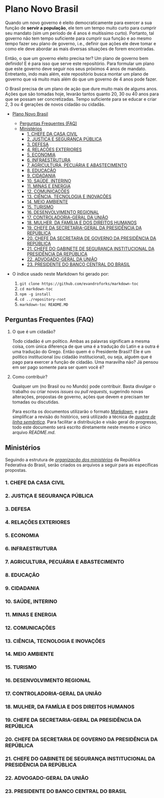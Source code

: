 # Plano Novo Brasil

Quando um novo governo é eleito democraticamente para exercer a sua função de **servir a população**,
ele tem um tempo muito curto para cumprir seu mandato (sim um período de 4 anos é muitíssimo curto).
Portanto, tal governo não tem tempo suficiente para cumprir sua função e
ao mesmo tempo fazer seu plano de governo, i.e.,
definir que ações ele deve tomar e como ele deve abordar as mais diversas situações de forem encontradas.

Então, o que um governo eleito precisa ter?
Um plano de governo bem definido!
E é para isso que serve este repositório.
Para formular um plano que este governo deve seguir nos seus próximos 4 anos de mandato.
Entretanto, indo mais além,
este repositório busca montar um plano de governo que vá muito mais além do que um governo de 4 anos pode fazer.

O Brasil precisa de um plano de ação que dure muito mais de algums anos.
Ações que são tomadas hoje, levarão tantos quanto 20, 30 ou 40 anos para que se possam ser concretizadas.
Tempo suficiente para se educar e criar 2, 3 ou 4 gerações de novos cidadão ou cidadãs.

- [Plano Novo Brasil](#plano-novo-brasil)
  * [Perguntas Frequentes (FAQ)](#perguntas-frequentes-faq)
  * [Ministérios](#ministérios)
    + [1. CHEFE DA CASA CIVIL](#1-chefe-da-casa-civil)
    + [2. JUSTIÇA E SEGURANÇA PÚBLICA](#2-justiça-e-segurança-pública)
    + [3. DEFESA](#3-defesa)
    + [4. RELAÇÕES EXTERIORES](#4-relações-exteriores)
    + [5. ECONOMIA](#5-economia)
    + [6. INFRAESTRUTURA](#6-infraestrutura)
    + [7. AGRICULTURA, PECUÁRIA E ABASTECIMENTO](#7-agricultura-pecuária-e-abastecimento)
    + [8. EDUCAÇÃO](#8-educação)
    + [9. CIDADANIA](#9-cidadania)
    + [10. SAÚDE, INTERINO](#10-saúde-interino)
    + [11. MINAS E ENERGIA](#11-minas-e-energia)
    + [12. COMUNICAÇÕES](#12-comunicações)
    + [13. CIÊNCIA, TECNOLOGIA E INOVAÇÕES](#13-ciência-tecnologia-e-inovações)
    + [14. MEIO AMBIENTE](#14-meio-ambiente)
    + [15. TURISMO](#15-turismo)
    + [16. DESENVOLVIMENTO REGIONAL](#16-desenvolvimento-regional)
    + [17. CONTROLADORIA-GERAL DA UNIÃO](#17-controladoria-geral-da-união)
    + [18. MULHER, DA FAMÍLIA E DOS DIREITOS HUMANOS](#18-mulher-da-família-e-dos-direitos-humanos)
    + [19. CHEFE DA SECRETARIA-GERAL DA PRESIDÊNCIA DA REPÚBLICA](#19-chefe-da-secretaria-geral-da-presidência-da-república)
    + [20. CHEFE DA SECRETARIA DE GOVERNO DA PRESIDÊNCIA DA REPÚBLICA](#20-chefe-da-secretaria-de-governo-da-presidência-da-república)
    + [21. CHEFE DO GABINETE DE SEGURANÇA INSTITUCIONAL DA PRESIDÊNCIA DA REPÚBLICA](#21-chefe-do-gabinete-de-segurança-institucional-da-presidência-da-república)
    + [22. ADVOGADO-GERAL DA UNIÃO](#22-advogado-geral-da-união)
    + [23. PRESIDENTE DO BANCO CENTRAL DO BRASIL](#23-presidente-do-banco-central-do-brasil)

- O índice usado neste Markdown foi gerado por:
  1. `git clone https://github.com/evandroforks/markdown-toc`
  1. `cd markdown-toc`
  1. `npm -g install`
  1. `cd ../repository-root`
  1. `markdown-toc README.MD`


## Perguntas Frequentes (FAQ)

1. O que é um cidadão?

   Todo cidadão é um político.
   Ambas as palavras significam a mesma coisa,
   com única diferença de que uma é a tradução do Latin e a outra é uma tradução do Grego.
   Então quem é o Presidente Brasil?
   Ele é um político institucional (ou cidadão institucional),
   ou seja, alguém que é pago para exercer a função de cidadão.
   Uma maravilha não?
   Já pensou em ser pago somente para ser quem você é?

1. Como contribuir?

   Qualquer um (no Brasil ou no Mundo) pode contribuir.
   Basta divulgar o trabalho ou criar novos *issues* ou *pull requests*,
   sugerindo novas alterações,
   propostas de governo,
   ações que devem e precisam ter tomadas ou discutidas.

   Para escrita os documentos utilizarão o formato [*Markdown*](http://translate.google.com.br/translate?hl=pt-BR&sl=en&u=https://github.com/commonmark/commonmark-web),
   e para simplificar a revisão do histórico,
   será utilizado a técnica de [*quebra de linha semântica*](http://translate.google.com.br/translate?hl=pt-BR&sl=en&u=https://github.com/sembr/specification).
   Para facilitar a distribuição e visão geral do progresso,
   todo este documento será escrito diretamente neste mesmo e único arquivo *README.md*.


## Ministérios

Seguindo a estrutura de [*organização dos ministérios*](https://www.gov.br/planalto/pt-br/conheca-a-presidencia/ministros) da República Federativa do Brasil,
serão criados os arquivos a seguir para as específicas propostas.


### 1. CHEFE DA CASA CIVIL




### 2. JUSTIÇA E SEGURANÇA PÚBLICA




### 3. DEFESA




### 4. RELAÇÕES EXTERIORES




### 5. ECONOMIA




### 6. INFRAESTRUTURA




### 7. AGRICULTURA, PECUÁRIA E ABASTECIMENTO




### 8. EDUCAÇÃO




### 9. CIDADANIA




### 10. SAÚDE, INTERINO




### 11. MINAS E ENERGIA




### 12. COMUNICAÇÕES




### 13. CIÊNCIA, TECNOLOGIA E INOVAÇÕES




### 14. MEIO AMBIENTE




### 15. TURISMO




### 16. DESENVOLVIMENTO REGIONAL




### 17. CONTROLADORIA-GERAL DA UNIÃO




### 18. MULHER, DA FAMÍLIA E DOS DIREITOS HUMANOS




### 19. CHEFE DA SECRETARIA-GERAL DA PRESIDÊNCIA DA REPÚBLICA




### 20. CHEFE DA SECRETARIA DE GOVERNO DA PRESIDÊNCIA DA REPÚBLICA




### 21. CHEFE DO GABINETE DE SEGURANÇA INSTITUCIONAL DA PRESIDÊNCIA DA REPÚBLICA




### 22. ADVOGADO-GERAL DA UNIÃO




### 23. PRESIDENTE DO BANCO CENTRAL DO BRASIL



